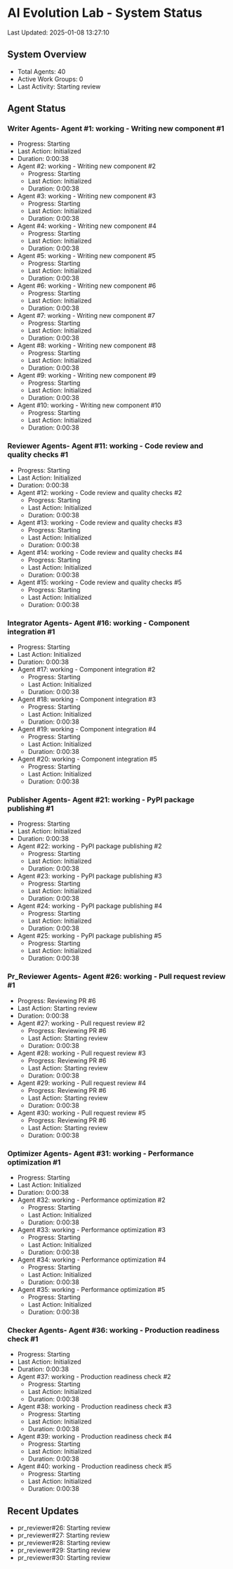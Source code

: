 # AI Evolution Lab - System Status
Last Updated: 2025-01-08 13:27:10

## System Overview
- Total Agents: 40
- Active Work Groups: 0
- Last Activity: Starting review

## Agent Status

### Writer Agents- Agent #1: working - Writing new component #1
  - Progress: Starting
  - Last Action: Initialized
  - Duration: 0:00:38
- Agent #2: working - Writing new component #2
  - Progress: Starting
  - Last Action: Initialized
  - Duration: 0:00:38
- Agent #3: working - Writing new component #3
  - Progress: Starting
  - Last Action: Initialized
  - Duration: 0:00:38
- Agent #4: working - Writing new component #4
  - Progress: Starting
  - Last Action: Initialized
  - Duration: 0:00:38
- Agent #5: working - Writing new component #5
  - Progress: Starting
  - Last Action: Initialized
  - Duration: 0:00:38
- Agent #6: working - Writing new component #6
  - Progress: Starting
  - Last Action: Initialized
  - Duration: 0:00:38
- Agent #7: working - Writing new component #7
  - Progress: Starting
  - Last Action: Initialized
  - Duration: 0:00:38
- Agent #8: working - Writing new component #8
  - Progress: Starting
  - Last Action: Initialized
  - Duration: 0:00:38
- Agent #9: working - Writing new component #9
  - Progress: Starting
  - Last Action: Initialized
  - Duration: 0:00:38
- Agent #10: working - Writing new component #10
  - Progress: Starting
  - Last Action: Initialized
  - Duration: 0:00:38

### Reviewer Agents- Agent #11: working - Code review and quality checks #1
  - Progress: Starting
  - Last Action: Initialized
  - Duration: 0:00:38
- Agent #12: working - Code review and quality checks #2
  - Progress: Starting
  - Last Action: Initialized
  - Duration: 0:00:38
- Agent #13: working - Code review and quality checks #3
  - Progress: Starting
  - Last Action: Initialized
  - Duration: 0:00:38
- Agent #14: working - Code review and quality checks #4
  - Progress: Starting
  - Last Action: Initialized
  - Duration: 0:00:38
- Agent #15: working - Code review and quality checks #5
  - Progress: Starting
  - Last Action: Initialized
  - Duration: 0:00:38

### Integrator Agents- Agent #16: working - Component integration #1
  - Progress: Starting
  - Last Action: Initialized
  - Duration: 0:00:38
- Agent #17: working - Component integration #2
  - Progress: Starting
  - Last Action: Initialized
  - Duration: 0:00:38
- Agent #18: working - Component integration #3
  - Progress: Starting
  - Last Action: Initialized
  - Duration: 0:00:38
- Agent #19: working - Component integration #4
  - Progress: Starting
  - Last Action: Initialized
  - Duration: 0:00:38
- Agent #20: working - Component integration #5
  - Progress: Starting
  - Last Action: Initialized
  - Duration: 0:00:38

### Publisher Agents- Agent #21: working - PyPI package publishing #1
  - Progress: Starting
  - Last Action: Initialized
  - Duration: 0:00:38
- Agent #22: working - PyPI package publishing #2
  - Progress: Starting
  - Last Action: Initialized
  - Duration: 0:00:38
- Agent #23: working - PyPI package publishing #3
  - Progress: Starting
  - Last Action: Initialized
  - Duration: 0:00:38
- Agent #24: working - PyPI package publishing #4
  - Progress: Starting
  - Last Action: Initialized
  - Duration: 0:00:38
- Agent #25: working - PyPI package publishing #5
  - Progress: Starting
  - Last Action: Initialized
  - Duration: 0:00:38

### Pr_Reviewer Agents- Agent #26: working - Pull request review #1
  - Progress: Reviewing PR #6
  - Last Action: Starting review
  - Duration: 0:00:38
- Agent #27: working - Pull request review #2
  - Progress: Reviewing PR #6
  - Last Action: Starting review
  - Duration: 0:00:38
- Agent #28: working - Pull request review #3
  - Progress: Reviewing PR #6
  - Last Action: Starting review
  - Duration: 0:00:38
- Agent #29: working - Pull request review #4
  - Progress: Reviewing PR #6
  - Last Action: Starting review
  - Duration: 0:00:38
- Agent #30: working - Pull request review #5
  - Progress: Reviewing PR #6
  - Last Action: Starting review
  - Duration: 0:00:38

### Optimizer Agents- Agent #31: working - Performance optimization #1
  - Progress: Starting
  - Last Action: Initialized
  - Duration: 0:00:38
- Agent #32: working - Performance optimization #2
  - Progress: Starting
  - Last Action: Initialized
  - Duration: 0:00:38
- Agent #33: working - Performance optimization #3
  - Progress: Starting
  - Last Action: Initialized
  - Duration: 0:00:38
- Agent #34: working - Performance optimization #4
  - Progress: Starting
  - Last Action: Initialized
  - Duration: 0:00:38
- Agent #35: working - Performance optimization #5
  - Progress: Starting
  - Last Action: Initialized
  - Duration: 0:00:38

### Checker Agents- Agent #36: working - Production readiness check #1
  - Progress: Starting
  - Last Action: Initialized
  - Duration: 0:00:38
- Agent #37: working - Production readiness check #2
  - Progress: Starting
  - Last Action: Initialized
  - Duration: 0:00:38
- Agent #38: working - Production readiness check #3
  - Progress: Starting
  - Last Action: Initialized
  - Duration: 0:00:38
- Agent #39: working - Production readiness check #4
  - Progress: Starting
  - Last Action: Initialized
  - Duration: 0:00:38
- Agent #40: working - Production readiness check #5
  - Progress: Starting
  - Last Action: Initialized
  - Duration: 0:00:38


## Recent Updates
- pr_reviewer#26: Starting review
- pr_reviewer#27: Starting review
- pr_reviewer#28: Starting review
- pr_reviewer#29: Starting review
- pr_reviewer#30: Starting review
